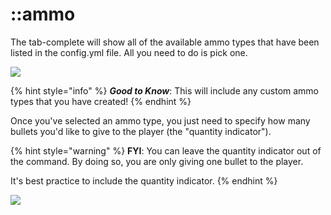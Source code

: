 # ::ammo

The tab-complete will show all of the available ammo types that have been listed in the config.yml file. All you need to do is pick one.

![](../../../../.gitbook/assets/give\_cmd\_ammo\_type.png)

{% hint style="info" %}
_**Good to Know**_: This will include any custom ammo types that you have created!
{% endhint %}

Once you've selected an ammo type, you just need to specify how many bullets you'd like to give to the player (the "quantity indicator").

{% hint style="warning" %}
**FYI**: You can leave the quantity indicator out of the command. By doing so, you are only giving one bullet to the player.

It's best practice to include the quantity indicator.
{% endhint %}

![](../../../../.gitbook/assets/give\_cmd\_qty\_selector.png)
